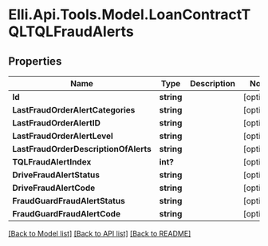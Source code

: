 # Elli.Api.Tools.Model.LoanContractTQLTQLFraudAlerts
## Properties

Name | Type | Description | Notes
------------ | ------------- | ------------- | -------------
**Id** | **string** |  | [optional] 
**LastFraudOrderAlertCategories** | **string** |  | [optional] 
**LastFraudOrderAlertID** | **string** |  | [optional] 
**LastFraudOrderAlertLevel** | **string** |  | [optional] 
**LastFraudOrderDescriptionOfAlerts** | **string** |  | [optional] 
**TQLFraudAlertIndex** | **int?** |  | [optional] 
**DriveFraudAlertStatus** | **string** |  | [optional] 
**DriveFraudAlertCode** | **string** |  | [optional] 
**FraudGuardFraudAlertStatus** | **string** |  | [optional] 
**FraudGuardFraudAlertCode** | **string** |  | [optional] 

[[Back to Model list]](../README.md#documentation-for-models) [[Back to API list]](../README.md#documentation-for-api-endpoints) [[Back to README]](../README.md)

